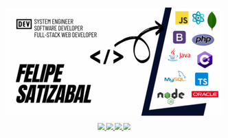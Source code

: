 <p align="center"><img src="https://github.com/felipesv/felipesv/blob/master/resume.png"></p>

<p align="center">
	<a href="www.linkedin.com/in/felipesatizabal">
		<img src="https://img.shields.io/badge/LinkedIn-0077B5?style=for-the-badge&logo=linkedin&logoColor=white">
	</a>
	<a href="https://github.com/felipesv">
		<img src="https://img.shields.io/badge/GitHub-100000?style=for-the-badge&logo=github&logoColor=white">
	</a>
	<a href="https://twitter.com/FelipeSatizaba3">
		<img src="https://img.shields.io/badge/Twitter-1DA1F2?style=for-the-badge&logo=twitter&logoColor=white">
	</a>
	<a href="https://medium.com/@1165_21318">
		<img src="https://img.shields.io/badge/Medium-12100E?style=for-the-badge&logo=medium&logoColor=white">
	</a>
</p>

